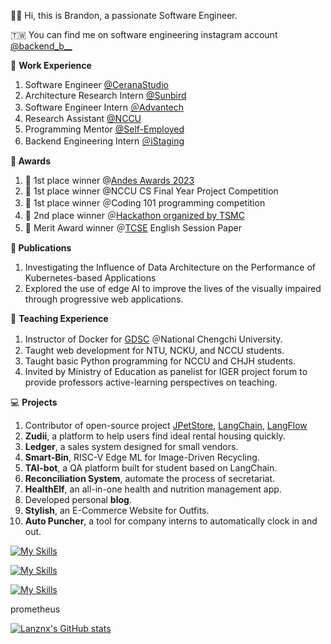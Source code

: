 👋🏾 Hi, this is Brandon, a passionate Software Engineer.

🇹🇼 You can find me on software engineering instagram account [@backend_b__](https://instagram.com/backend_b__?igshid=NzZlODBkYWE4Ng%3D%3D&utm_source=qr)

💼 **Work Experience**

1. Software Engineer [@CeranaStudio](https://cerana.tech/)
2. Architecture Research Intern [@Sunbird](https://www.sunbirddcim.com/)
3. Software Engineer Intern [＠Advantech](https://www.advantech.com/en)
4. Research Assistant [@NCCU](https://www.nccu.edu.tw/)
5. Programming Mentor [@Self-Employed](https://brandon.cerana.tech/%E5%AE%B6%E6%95%99%E8%AA%B2%E7%A8%8B%E4%BB%8B%E7%B4%B9)
6. Backend Engineering Intern [＠iStaging](https://www.istaging.com/zh-tw/)

**🔬 Awards**

1. 🥇 1st place winner @[Andes Awards 2023](https://awards.andestech.com/)
2. 🥇 1st place winner @NCCU CS Final Year Project Competition
3. 🥇 1st place winner ＠Coding 101 programming competition
4. 🥈 2nd place winner ＠[Hackathon organized by TSMC](https://www.tsmc.com/static/english/careers/2023Careerhack/index.html)
5. 🥈 Merit Award winner ＠[TCSE](https://tcse2023.seat.org.tw/home) English Session Paper

**📜 Publications**

1. Investigating the Influence of Data Architecture on the Performance of Kubernetes-based Applications
2. Explored the use of edge AI to improve the lives of the visually impaired through progressive web applications.

🏫 **Teaching Experience**

1. Instructor of Docker for [GDSC](https://www.facebook.com/gdsc.nccu) ＠National Chengchi University.
2. Taught web development for NTU, NCKU, and NCCU students.
3. Taught basic Python programming for NCCU and CHJH students.
4. Invited by Ministry of Education as panelist for IGER project forum to provide professors active-learning perspectives on teaching.

💻 ****Projects****

1. Contributor of open-source project [JPetStore](https://github.com/mybatis/jpetstore-6), [LangChain](https://github.com/langchain-ai/langchain), [LangFlow](https://github.com/logspace-ai/langflow)
2. **Zudii**, a platform to help users find ideal rental housing quickly.
3. **Ledger**, a sales system designed for small vendors.
4. **Smart-Bin**, RISC-V Edge ML for Image-Driven Recycling.
5. **TAI-bot**, a QA platform built for student based on LangChain.
6. **Reconciliation System**, automate the process of secretariat.
7. **HealthElf**, an all-in-one health and nutrition management app.
8. Developed personal **blog**.
9. **Stylish**, an E-Commerce Website for Outfits.
10. **Auto Puncher**, a tool for company interns to automatically clock in and out.

[![My Skills](https://skillicons.dev/icons?i=aws,gcp,docker,k8s,nginx,rabbitmq)](https://skillicons.dev)

[![My Skills](https://skillicons.dev/icons?i=firebase,mongodb,mysql,postgres)](https://skillicons.dev)

[![My Skills](https://skillicons.dev/icons?i=nest,express,fastapi,django,go,graphql)](https://skillicons.dev)

prometheus

[![Lanznx's GitHub stats](https://github-readme-stats.vercel.app/api?username=Lanznx)](https://github.com/anuraghazra/github-readme-stats)
